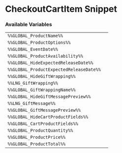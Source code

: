 # CheckoutCartItem Snippet

### Available Variables
|||
|---|---|
| `%%GLOBAL_ProductName%%` |
| `%%GLOBAL_ProductOptions%%` |
| `%%GLOBAL_EventDate%%` |
| `%%GLOBAL_ProductAvailability%%` |
| `%%GLOBAL_HideExpectedReleaseDate%%` |
| `%%GLOBAL_ProductExpectedReleaseDate%%` |
| `%%GLOBAL_HideGiftWrapping%%` |
| `%%LNG_GiftWrapping%%` |
| `%%GLOBAL_GiftWrappingName%%` |
| `%%GLOBAL_HideGiftMessagePreview%%` |
| `%%LNG_GiftMessage%%` |
| `%%GLOBAL_GiftMessagePreview%%` |
| `%%GLOBAL_HideCartProductFields%%` |
| `%%GLOBAL_CartProductFields%%` |
| `%%GLOBAL_ProductQuantity%%` |
| `%%GLOBAL_ProductPrice%%` |
| `%%GLOBAL_ProductTotal%%` |
